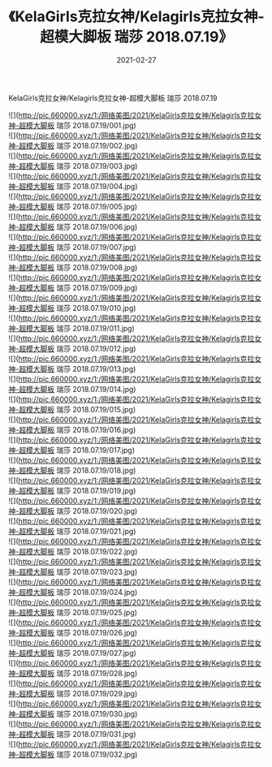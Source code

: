 ﻿---
layout: post
title:  《KelaGirls克拉女神/Kelagirls克拉女神-超模大脚板 瑞莎 2018.07.19》
date:   2021-02-27
img: http://pic.660000.xyz/1:/网络美图/2021/KelaGirls克拉女神/Kelagirls克拉女神-超模大脚板 瑞莎 2018.07.19/000.jpg
categories: [美女, 清纯, 唯美]
---

KelaGirls克拉女神/Kelagirls克拉女神-超模大脚板 瑞莎 2018.07.19

 ![](http://pic.660000.xyz/1:/网络美图/2021/KelaGirls克拉女神/Kelagirls克拉女神-超模大脚板 瑞莎 2018.07.19/001.jpg) <br>![](http://pic.660000.xyz/1:/网络美图/2021/KelaGirls克拉女神/Kelagirls克拉女神-超模大脚板 瑞莎 2018.07.19/002.jpg) <br>![](http://pic.660000.xyz/1:/网络美图/2021/KelaGirls克拉女神/Kelagirls克拉女神-超模大脚板 瑞莎 2018.07.19/003.jpg) <br>![](http://pic.660000.xyz/1:/网络美图/2021/KelaGirls克拉女神/Kelagirls克拉女神-超模大脚板 瑞莎 2018.07.19/004.jpg) <br>![](http://pic.660000.xyz/1:/网络美图/2021/KelaGirls克拉女神/Kelagirls克拉女神-超模大脚板 瑞莎 2018.07.19/005.jpg) <br>![](http://pic.660000.xyz/1:/网络美图/2021/KelaGirls克拉女神/Kelagirls克拉女神-超模大脚板 瑞莎 2018.07.19/006.jpg) <br>![](http://pic.660000.xyz/1:/网络美图/2021/KelaGirls克拉女神/Kelagirls克拉女神-超模大脚板 瑞莎 2018.07.19/007.jpg) <br>![](http://pic.660000.xyz/1:/网络美图/2021/KelaGirls克拉女神/Kelagirls克拉女神-超模大脚板 瑞莎 2018.07.19/008.jpg) <br>![](http://pic.660000.xyz/1:/网络美图/2021/KelaGirls克拉女神/Kelagirls克拉女神-超模大脚板 瑞莎 2018.07.19/009.jpg) <br>![](http://pic.660000.xyz/1:/网络美图/2021/KelaGirls克拉女神/Kelagirls克拉女神-超模大脚板 瑞莎 2018.07.19/010.jpg) <br>![](http://pic.660000.xyz/1:/网络美图/2021/KelaGirls克拉女神/Kelagirls克拉女神-超模大脚板 瑞莎 2018.07.19/011.jpg) <br>![](http://pic.660000.xyz/1:/网络美图/2021/KelaGirls克拉女神/Kelagirls克拉女神-超模大脚板 瑞莎 2018.07.19/012.jpg) <br>![](http://pic.660000.xyz/1:/网络美图/2021/KelaGirls克拉女神/Kelagirls克拉女神-超模大脚板 瑞莎 2018.07.19/013.jpg) <br>![](http://pic.660000.xyz/1:/网络美图/2021/KelaGirls克拉女神/Kelagirls克拉女神-超模大脚板 瑞莎 2018.07.19/014.jpg) <br>![](http://pic.660000.xyz/1:/网络美图/2021/KelaGirls克拉女神/Kelagirls克拉女神-超模大脚板 瑞莎 2018.07.19/015.jpg) <br>![](http://pic.660000.xyz/1:/网络美图/2021/KelaGirls克拉女神/Kelagirls克拉女神-超模大脚板 瑞莎 2018.07.19/016.jpg) <br>![](http://pic.660000.xyz/1:/网络美图/2021/KelaGirls克拉女神/Kelagirls克拉女神-超模大脚板 瑞莎 2018.07.19/017.jpg) <br>![](http://pic.660000.xyz/1:/网络美图/2021/KelaGirls克拉女神/Kelagirls克拉女神-超模大脚板 瑞莎 2018.07.19/018.jpg) <br>![](http://pic.660000.xyz/1:/网络美图/2021/KelaGirls克拉女神/Kelagirls克拉女神-超模大脚板 瑞莎 2018.07.19/019.jpg) <br>![](http://pic.660000.xyz/1:/网络美图/2021/KelaGirls克拉女神/Kelagirls克拉女神-超模大脚板 瑞莎 2018.07.19/020.jpg) <br>![](http://pic.660000.xyz/1:/网络美图/2021/KelaGirls克拉女神/Kelagirls克拉女神-超模大脚板 瑞莎 2018.07.19/021.jpg) <br>![](http://pic.660000.xyz/1:/网络美图/2021/KelaGirls克拉女神/Kelagirls克拉女神-超模大脚板 瑞莎 2018.07.19/022.jpg) <br>![](http://pic.660000.xyz/1:/网络美图/2021/KelaGirls克拉女神/Kelagirls克拉女神-超模大脚板 瑞莎 2018.07.19/023.jpg) <br>![](http://pic.660000.xyz/1:/网络美图/2021/KelaGirls克拉女神/Kelagirls克拉女神-超模大脚板 瑞莎 2018.07.19/024.jpg) <br>![](http://pic.660000.xyz/1:/网络美图/2021/KelaGirls克拉女神/Kelagirls克拉女神-超模大脚板 瑞莎 2018.07.19/025.jpg) <br>![](http://pic.660000.xyz/1:/网络美图/2021/KelaGirls克拉女神/Kelagirls克拉女神-超模大脚板 瑞莎 2018.07.19/026.jpg) <br>![](http://pic.660000.xyz/1:/网络美图/2021/KelaGirls克拉女神/Kelagirls克拉女神-超模大脚板 瑞莎 2018.07.19/027.jpg) <br>![](http://pic.660000.xyz/1:/网络美图/2021/KelaGirls克拉女神/Kelagirls克拉女神-超模大脚板 瑞莎 2018.07.19/028.jpg) <br>![](http://pic.660000.xyz/1:/网络美图/2021/KelaGirls克拉女神/Kelagirls克拉女神-超模大脚板 瑞莎 2018.07.19/029.jpg) <br>![](http://pic.660000.xyz/1:/网络美图/2021/KelaGirls克拉女神/Kelagirls克拉女神-超模大脚板 瑞莎 2018.07.19/030.jpg) <br>![](http://pic.660000.xyz/1:/网络美图/2021/KelaGirls克拉女神/Kelagirls克拉女神-超模大脚板 瑞莎 2018.07.19/031.jpg) <br>![](http://pic.660000.xyz/1:/网络美图/2021/KelaGirls克拉女神/Kelagirls克拉女神-超模大脚板 瑞莎 2018.07.19/032.jpg) <br>